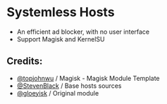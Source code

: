 # Systemless Hosts

- An efficient ad blocker, with no user interface
- Support Magisk and KernelSU  

## Credits:
- [@topjohnwu](https://github.com/topjohnwu) / Magisk - Magisk Module Template
- [@StevenBlack](https://github.com/StevenBlack) / Base hosts sources
- [@gloeyisk](https://github.com/gloeyisk) / Original module
